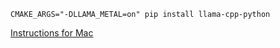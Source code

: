 ```
CMAKE_ARGS="-DLLAMA_METAL=on" pip install llama-cpp-python
```

[Instructions for Mac](https://github.com/abetlen/llama-cpp-python/blob/main/docs/install/macos.md)
